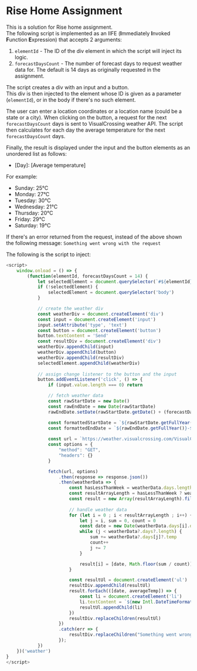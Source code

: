 # Rise Home Assignment

This is a solution for Rise home assignment.  
The following script is implemented as an IIFE (**I**mmediately **I**nvoked **F**unction **E**xpression) that accepts 2 arguments:  

1. `elementId` - The ID of the div element in which the script will inject its logic.
2. `forecastDaysCount` - The number of forecast days to request weather data for. The default is 14 days as originally requested in the assignment.

The script creates a div with an input and a button.  
This div is then injected to the element whose ID is given as a parameter (`elementId`), or in the body if there's no such element.  

The user can enter a location coordinates or a location name (could be a state or a city). When clicking on the button, a request for the next `forecastDaysCount` days is sent to VisualCrossing weather API. The script then calculates for each day the average temperature for the next `forecastDaysCount` days.

Finally, the result is displayed under the input and the button elements as an unordered list as follows:  
- [Day]: [Average temperature]

For example:  
- Sunday: 25°C
- Monday: 27°C
- Tuesday: 30°C
- Wednesday: 21°C
- Thursday: 20°C
- Friday: 29°C
- Saturday: 19°C

If there's an error returned from the request, instead of the above shown the following message: `Something went wrong with the request`

The following is the script to inject:  

```js
<script>
    window.onload = () => {
        (function(elementId, forecastDaysCount = 14) {
            let selectedElement = document.querySelector(`#${elementId}`)
            if (!selectedElement) {
                selectedElement = document.querySelector('body')
            }

            // create the weather div
            const weatherDiv = document.createElement('div')
            const input = document.createElement('input')
            input.setAttribute('type', 'text')
            const button = document.createElement('button')
            button.textContent = 'Send'
            const resultDiv = document.createElement('div')
            weatherDiv.appendChild(input)
            weatherDiv.appendChild(button)
            weatherDiv.appendChild(resultDiv)
            selectedElement.appendChild(weatherDiv)
            
            // assign change listener to the button and the input
            button.addEventListener('click', () => {
                if (input.value.length === 0) return

                // fetch weather data
                const rawStartDate = new Date()
                const rawEndDate = new Date(rawStartDate)
                rawEndDate.setDate(rawStartDate.getDate() + (forecastDaysCount - 1))

                const formattedStartDate = `${rawStartDate.getFullYear()}-${rawStartDate.getMonth() + 1}-${rawStartDate.getDate()}`
                const formattedEndDate = `${rawEndDate.getFullYear()}-${rawEndDate.getMonth() + 1}-${rawEndDate.getDate()}`
            
                const url = `https://weather.visualcrossing.com/VisualCrossingWebServices/rest/services/timeline/${input.value}/${formattedStartDate}/${formattedEndDate}?unitGroup=metric&include=days&key=G4U2BHH6T7LQUCBTXFEETQP75&contentType=json`
                const options = {
                    "method": "GET",
                    "headers": {}
                }

                fetch(url, options)
                    .then(response => response.json())
                    .then(weatherData => {
                        const hasLessThanWeek = weatherData.days.length < 7
                        const resultArrayLength = hasLessThanWeek ? weatherData.days.length : 7
                        const result = new Array(resultArrayLength).fill(0)
                        
                        // handle weather data
                        for (let i = 0 ; i < resultArrayLength ; i++) {
                            let j = i, sum = 0, count = 0
                            const date = new Date(weatherData.days[i].datetime)
                            while (j < weatherData?.days?.length) {
                                sum += weatherData?.days[j]?.temp
                                count++
                                j += 7
                            }

                            result[i] = [date, Math.floor(sum / count)]
                        }

                        const resultUl = document.createElement('ul')
                        resultDiv.appendChild(resultUl)
                        result.forEach(([date, averageTemp]) => {
                            const li = document.createElement('li')
                            li.textContent = `${new Intl.DateTimeFormat('en-US', { weekday: 'long' }).format(date)}: ${averageTemp}°C`
                            resultUl.appendChild(li)
                        })
                        resultDiv.replaceChildren(resultUl)
                    })
                    .catch(err => {
                        resultDiv.replaceChildren("Something went wrong with the request")
                    });
            })
    })('weather')
}
</script>
```